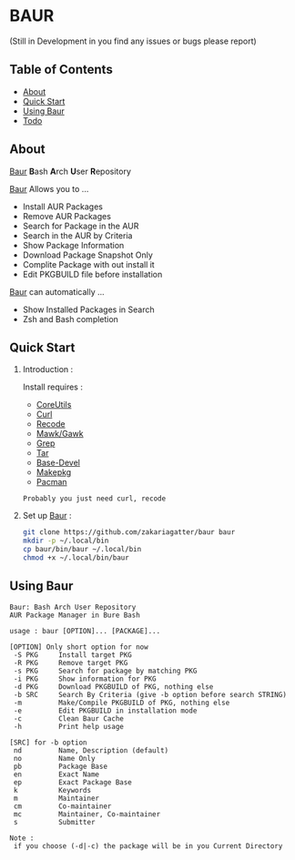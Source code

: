 # BAUR
(Still in Development in you find any issues or bugs please report)

## Table of Contents

- [About](#about)
- [Quick Start](#quick-start)
- [Using Baur](#using-baur)
- [Todo](#todo)

## About
[Baur] **B**ash **A**rch **U**ser **R**epository

[Baur] Allows you to ...

* Install AUR Packages
* Remove AUR Packages
* Search for Package in the AUR
* Search in the AUR by Criteria
* Show Package Information
* Download Package Snapshot Only
* Complite Package with out install it
* Edit PKGBUILD file before installation

[Baur] can automatically ...

* Show Installed Packages in Search
* Zsh and Bash completion

## Quick Start

1. Introduction :

    Install requires :
    * [CoreUtils](https://www.gnu.org/software/coreutils)
    * [Curl](https://curl.haxx.se)
    * [Recode](http://recode.progiciels-bpi.ca/)
    * [Mawk/Gawk](http://invisible-island.net/mawk/mawk.html)
    * [Grep](https://www.gnu.org/software/grep)
    * [Tar](https://www.gnu.org/software/tar)
    * [Base-Devel](https://www.archlinux.org/groups/x86_64/base-devel/)
    * [Makepkg](https://git.archlinux.org/pacman.git/tree/scripts/makepkg.sh.in)
    * [Pacman](https://www.archlinux.org/pacman/)

    `Probably you just need curl, recode`

2. Set up [Baur] :
    ```bash
    git clone https://github.com/zakariagatter/baur baur
    mkdir -p ~/.local/bin
    cp baur/bin/baur ~/.local/bin
    chmod +x ~/.local/bin/baur
    ```

## Using Baur
```
Baur: Bash Arch User Repository
AUR Package Manager in Bure Bash

usage : baur [OPTION]... [PACKAGE]...

[OPTION] Only short option for now
 -S PKG     Install target PKG
 -R PKG     Remove target PKG
 -s PKG     Search for package by matching PKG
 -i PKG     Show information for PKG
 -d PKG     Download PKGBUILD of PKG, nothing else
 -b SRC     Search By Criteria (give -b option before search STRING)
 -m         Make/Compile PKGBUILD of PKG, nothing else
 -e         Edit PKGBUILD in installation mode
 -c         Clean Baur Cache
 -h         Print help usage

[SRC] for -b option
 nd         Name, Description (default)
 no         Name Only
 pb         Package Base
 en         Exact Name
 ep         Exact Package Base
 k          Keywords
 m          Maintainer
 cm         Co-maintainer
 mc         Maintainer, Co-maintainer
 s          Submitter

Note :
 if you choose (-d|-c) the package will be in you Current Directory
```

[Baur]:https://github.com/zakariagatter/baur
